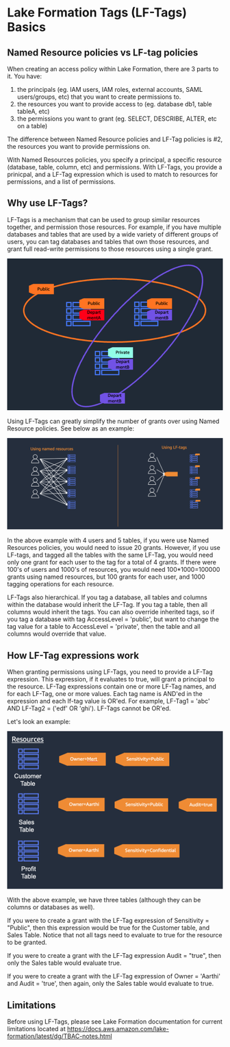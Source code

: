 # Lake Formation Tags (LF-Tags) Basics

## Named Resource policies vs LF-tag policies

When creating an access policy within Lake Formation, there are 3 parts to it. You have:
1) the principals (eg. IAM users, IAM roles, external accounts, SAML users/groups, etc) that you want to create permissions to. 
2) the resources you want to provide access to (eg. database db1, table tableA, etc)
3) the permissions you want to grant (eg. SELECT, DESCRIBE, ALTER, etc on a table)

The difference between Named Resource policies and LF-Tag policies is #2, the resources you want to provide permissions on. 

With Named Resources policies, you specify a principal, a specific resource (database, table, column, etc) and permissions. With LF-Tags, you provide a prinicpal, and a LF-Tag expression which is used to match to resources for permissions, and a list of permissions. 

## Why use LF-Tags?

LF-Tags is a mechanism that can be used to group similar resources together, and permission those resources. For example, if you have multiple databases and tables that are used by a wide variety of different groups of users, you can tag databases and tables that own those resources, and grant full read-write permissions to those resources using a single grant. 

![image](images/lf-tags-grouping.png)

Using LF-Tags can greatly simplify the number of grants over using Named Resource policies. See below as an example:

![image](images/lf-tags-vs-named-resources-example.png)

In the above example with 4 users and 5 tables, if you were use Named Resources policies, you would need to issue 20 grants. However, if you use LF-tags, and tagged all the tables with the same LF-Tag, you would need only one grant for each user to the tag for a total of 4 grants. If there were 100's of users and 1000's of resources, you would need 100*1000=100000 grants using named resources, but 100 grants for each user, and 1000 tagging operations for each resource.

LF-Tags also hierarchical. If you tag a database, all tables and columns within the database would inherit the LF-Tag. If you tag a table, then all columns would inherit the tags. You can also override inherited tags, so if you tag a database with tag AccessLevel = 'public', but want to change the tag value for a table to AccessLevel = 'private', then the table and all columns would override that value. 

## How LF-Tag expressions work

When granting permissions using LF-Tags, you need to provide a LF-Tag expression. This expression, if it evaluates to true, will grant a principal to the resource. LF-Tag expressions contain one or more LF-Tag names, and for each LF-Tag, one or more values. Each tag name is AND'ed in the expression and each lf-tag value is OR'ed. For example, LF-Tag1 = 'abc' AND LF-Tag2 = ('edf' OR 'ghi'). LF-Tags cannot be OR'ed.


Let's look an example: 

![image](images/lf-tags-example.png)

With the above example, we have three tables (although they can be columns or databases as well).

If you were to create a grant with the LF-Tag expression of Sensitivity = "Public", then this expression would be true for the Customer table, and Sales Table. Notice that not all tags need to evaluate to true for the resource to be granted.

If you were to create a grant with the LF-Tag expression Audit = "true", then only the Sales table would evaluate true. 

If you were to create a grant with the LF-Tag expression of Owner = 'Aarthi' and Audit = 'true', then again, only the Sales table would evaluate to true.

## Limitations
Before using LF-Tags, please see Lake Formation documentation for current limitations located at https://docs.aws.amazon.com/lake-formation/latest/dg/TBAC-notes.html
